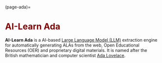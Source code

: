 (page-ada)=
# <font color="maroon">AI-Learn Ada</font>

**AI-Learn Ada**  is a AI-based [Large Language Model (LLM)](https://hai.stanford.edu/news/how-large-language-models-will-transform-science-society-and-ai) extraction engine for automatically generating ALAs from the web, Open Educational Resources (OER) and proprietary digital materials. It is named after the British mathematician and computer scientist [Ada Lovelace](https://en.wikipedia.org/wiki/Ada_Lovelace).
